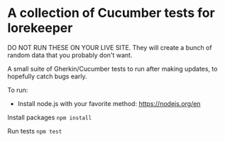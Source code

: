 # A collection of Cucumber tests for lorekeeper

DO NOT RUN THESE ON YOUR LIVE SITE. They will create a bunch of random data that you probably don't want.

A small suite of Gherkin/Cucumber tests to run after making updates, to hopefully catch bugs early.

To run:
- Install node.js with your favorite method: https://nodejs.org/en

Install packages
``` npm install ```

Run tests
``` npm test ```